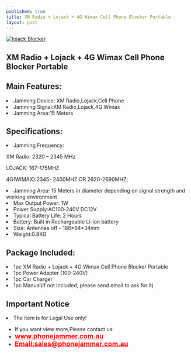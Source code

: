 ```yaml
---
published: true
title: XM Radio + Lojack + 4G Wimax Cell Phone Blocker Portable
layout: post
---
```

 <a href="http://www.phonejammer.com.au/xm-radio-lojack-4g-wimax-cell-phone-blocker-portable-p-173.html"><img src="http://www.phonejammer.com.au/images/jammera/auradiojammer150629003_02.jpg"  alt="lojack Blocker"/></a>

 
 <div class="std"> <h2>XM Radio + Lojack + 4G Wimax Cell Phone Blocker Portable</h2><h2>Main Features:</h2><li>Jamming Device: XM Radio,Lojack,Cell Phone</li><li>Jamming Signal:XM Radio,Lojack,4G Wimax</li><li>Jamming Area:15 Meters</li><h2>Specifications:</h2><li>Jamming Frequency:<p>XM Radio: 2320 – 2345 MHz</p><p>LOJACK: 167-175MHZ</p><p>4G(WIMAX):2345- 2400MHZ OR 2620-2690MHZ;</p><li>Jamming Area: 15 Meters in diameter depending on signal strength and working environment</li><li>Max Output Power: 1W</li><li>Power Supply:AC100-240V  DC12V</li><li>Typical Battery Life: 2 Hours</li><li>Battery: Built in Rechargeable Li-ion battery</li><li>Size: Antennas off - 186*64*34mm </li><li>Weight:0.8KG</li><h2>Package Included:</h2><li>1pc XM Radio + Lojack + 4G Wimax Cell Phone Blocker Portable</li><li>1pc Power Adapter (100-240V)</li><li>1pc Car Charger</li><li>1pc Manual(if not included, please send email to ask for it)</li><h2>Important Notice</h2><li>The item is for Legal Use only!</li><!--html--> </div>



<div><ul>
<li>If you want view more,Please contact us:</li>
<li><a href="www.phonejammer.com.au"  title="www.phonejammer.com.au" style="font-size:18px; font-weight:bold; color:#F00;">www.phonejammer.com.au</a></li>
<li><a href="Mailto:sales@phonejammer.com.au" style="font-size:18px; font-weight:bold; color:#F00;">Email:sales@phonejammer.com.au</a></li>
</ul></div>

